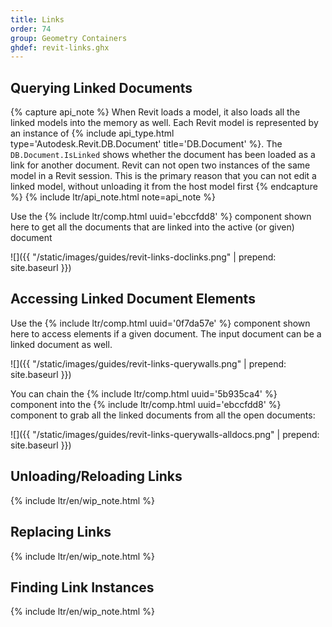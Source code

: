 ```yaml
---
title: Links
order: 74
group: Geometry Containers
ghdef: revit-links.ghx
---
```


## Querying Linked Documents

{% capture api_note %}
When Revit loads a model, it also loads all the linked models into the memory as well. Each Revit model is represented by an instance of {% include api_type.html type='Autodesk.Revit.DB.Document' title='DB.Document' %}. The `DB.Document.IsLinked` shows whether the document has been loaded as a link for another document. Revit can not open two instances of the same model in a Revit session. This is the primary reason that you can not edit a linked model, without unloading it from the host model first
{% endcapture %}
{% include ltr/api_note.html note=api_note %}

Use the {% include ltr/comp.html uuid='ebccfdd8' %} component shown here to get all the documents that are linked into the active (or given) document

![]({{ "/static/images/guides/revit-links-doclinks.png" | prepend: site.baseurl }})

## Accessing Linked Document Elements

Use the {% include ltr/comp.html uuid='0f7da57e' %} component shown here to access elements if a given document. The input document can be a linked document as well.

![]({{ "/static/images/guides/revit-links-querywalls.png" | prepend: site.baseurl }})

You can chain the {% include ltr/comp.html uuid='5b935ca4' %} component into the {% include ltr/comp.html uuid='ebccfdd8' %} component to grab all the linked documents from all the open documents:

![]({{ "/static/images/guides/revit-links-querywalls-alldocs.png" | prepend: site.baseurl }})

## Unloading/Reloading Links

{% include ltr/en/wip_note.html %}

## Replacing Links

{% include ltr/en/wip_note.html %}

## Finding Link Instances

{% include ltr/en/wip_note.html %}
